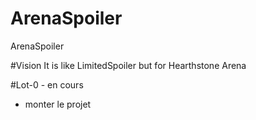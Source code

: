 # ArenaSpoiler
ArenaSpoiler

#Vision
It is like LimitedSpoiler but for Hearthstone Arena

#Lot-0 - en cours
- monter le projet
